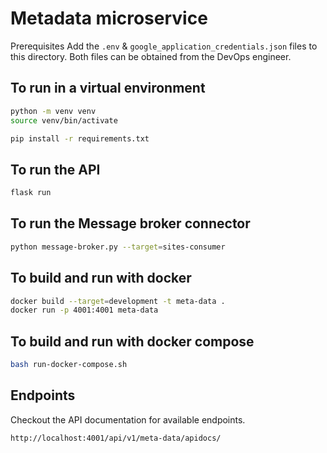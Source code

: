 # Metadata microservice

Prerequisites
Add the `.env` & `google_application_credentials.json` files to this directory. Both files can be obtained from the DevOps engineer.

## To run in a virtual environment

```bash
python -m venv venv
source venv/bin/activate

pip install -r requirements.txt
```
## To run the API
```bash
flask run
```

## To run the Message broker connector
```bash
python message-broker.py --target=sites-consumer
```

## To build and run with docker 

```bash
docker build --target=development -t meta-data .
docker run -p 4001:4001 meta-data
```

## To build and run with docker compose

```bash
bash run-docker-compose.sh
```

## Endpoints

Checkout the API documentation for available endpoints.
```http
http://localhost:4001/api/v1/meta-data/apidocs/
```

